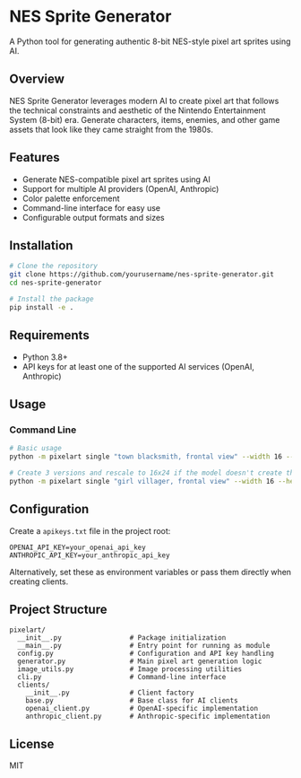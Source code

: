 # NES Sprite Generator

A Python tool for generating authentic 8-bit NES-style pixel art sprites using AI.

## Overview

NES Sprite Generator leverages modern AI to create pixel art that follows the technical constraints and aesthetic of the Nintendo Entertainment System (8-bit) era. Generate characters, items, enemies, and other game assets that look like they came straight from the 1980s.

## Features

- Generate NES-compatible pixel art sprites using AI
- Support for multiple AI providers (OpenAI, Anthropic)
- Color palette enforcement
- Command-line interface for easy use
- Configurable output formats and sizes

## Installation

```bash
# Clone the repository
git clone https://github.com/yourusername/nes-sprite-generator.git
cd nes-sprite-generator

# Install the package
pip install -e .
```

## Requirements

- Python 3.8+
- API keys for at least one of the supported AI services (OpenAI, Anthropic)

## Usage

### Command Line

```bash
# Basic usage
python -m pixelart single "town blacksmith, frontal view" --width 16 --height 24 --colors 32 --model "claude-3-7-sonnet-low"

# Create 3 versions and rescale to 16x24 if the model doesn't create that by default
python -m pixelart single "girl villager, frontal view" --width 16 --height 24 --colors 32 --model "claude-3-7-sonnet-20250219" --versions 3 --post-process --resize-method bilinear
```

## Configuration

Create a `apikeys.txt` file in the project root:

```
OPENAI_API_KEY=your_openai_api_key
ANTHROPIC_API_KEY=your_anthropic_api_key
```

Alternatively, set these as environment variables or pass them directly when creating clients.

## Project Structure

```
pixelart/
  __init__.py                 # Package initialization
  __main__.py                 # Entry point for running as module
  config.py                   # Configuration and API key handling
  generator.py                # Main pixel art generation logic
  image_utils.py              # Image processing utilities
  cli.py                      # Command-line interface
  clients/
    __init__.py               # Client factory
    base.py                   # Base class for AI clients
    openai_client.py          # OpenAI-specific implementation
    anthropic_client.py       # Anthropic-specific implementation
```

## License

MIT